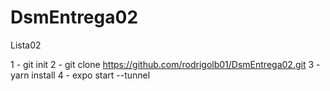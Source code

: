 # DsmEntrega02
Lista02

1 - git init
2 - git clone https://github.com/rodrigolb01/DsmEntrega02.git
3 - yarn install
4 - expo start --tunnel
